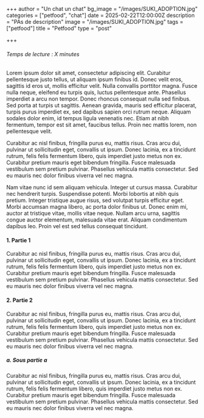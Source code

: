 +++
author = "Un chat un chat"
bg_image = "/images/SUKI_ADOPTION.jpg"
categories = ["petfood", "chat"]
date = 2025-02-22T12:00:00Z
description = "PAs de description"
image = "/images/SUKI_ADOPTION.jpg"
tags = ["petfood"]
title = "Petfood"
type = "post"

+++
###### Temps de lecture : X minutes

Lorem ipsum dolor sit amet, consectetur adipiscing elit. Curabitur pellentesque justo tellus, ut aliquam ipsum finibus id. Donec velit eros, sagittis id eros ut, mollis efficitur velit. Nulla convallis porttitor magna. Fusce nulla neque, eleifend eu turpis quis, luctus pellentesque ante. Phasellus imperdiet a arcu non tempor. Donec rhoncus consequat nulla sed finibus. Sed porta at turpis ut sagittis. Aenean gravida, mauris sed efficitur placerat, turpis purus imperdiet ex, sed dapibus sapien orci rutrum neque. Aliquam sodales dolor enim, id tempus ligula venenatis nec. Etiam at nibh fermentum, tempor est sit amet, faucibus tellus. Proin nec mattis lorem, non pellentesque velit.

Curabitur ac nisl finibus, fringilla purus eu, mattis risus. Cras arcu dui, pulvinar ut sollicitudin eget, convallis ut ipsum. Donec lacinia, ex a tincidunt rutrum, felis felis fermentum libero, quis imperdiet justo metus non ex. Curabitur pretium mauris eget bibendum fringilla. Fusce malesuada vestibulum sem pretium pulvinar. Phasellus vehicula mattis consectetur. Sed eu mauris nec dolor finibus viverra vel nec magna.

Nam vitae nunc id sem aliquam vehicula. Integer ut cursus massa. Curabitur nec hendrerit turpis. Suspendisse potenti. Morbi lobortis at nibh quis pretium. Integer tristique augue risus, sed volutpat turpis efficitur eget. Morbi accumsan magna libero, ac porta dolor finibus ut. Donec enim mi, auctor at tristique vitae, mollis vitae neque. Nullam arcu urna, sagittis congue auctor elementum, malesuada vitae erat. Aliquam condimentum dapibus leo. Proin vel est sed tellus consequat tincidunt.

#### 1. Partie 1

Curabitur ac nisl finibus, fringilla purus eu, mattis risus. Cras arcu dui, pulvinar ut sollicitudin eget, convallis ut ipsum. Donec lacinia, ex a tincidunt rutrum, felis felis fermentum libero, quis imperdiet justo metus non ex. Curabitur pretium mauris eget bibendum fringilla. Fusce malesuada vestibulum sem pretium pulvinar. Phasellus vehicula mattis consectetur. Sed eu mauris nec dolor finibus viverra vel nec magna.

#### 2. Partie 2

Curabitur ac nisl finibus, fringilla purus eu, mattis risus. Cras arcu dui, pulvinar ut sollicitudin eget, convallis ut ipsum. Donec lacinia, ex a tincidunt rutrum, felis felis fermentum libero, quis imperdiet justo metus non ex. Curabitur pretium mauris eget bibendum fringilla. Fusce malesuada vestibulum sem pretium pulvinar. Phasellus vehicula mattis consectetur. Sed eu mauris nec dolor finibus viverra vel nec magna.

##### a. Sous partie a

Curabitur ac nisl finibus, fringilla purus eu, mattis risus. Cras arcu dui, pulvinar ut sollicitudin eget, convallis ut ipsum. Donec lacinia, ex a tincidunt rutrum, felis felis fermentum libero, quis imperdiet justo metus non ex. Curabitur pretium mauris eget bibendum fringilla. Fusce malesuada vestibulum sem pretium pulvinar. Phasellus vehicula mattis consectetur. Sed eu mauris nec dolor finibus viverra vel nec magna.
